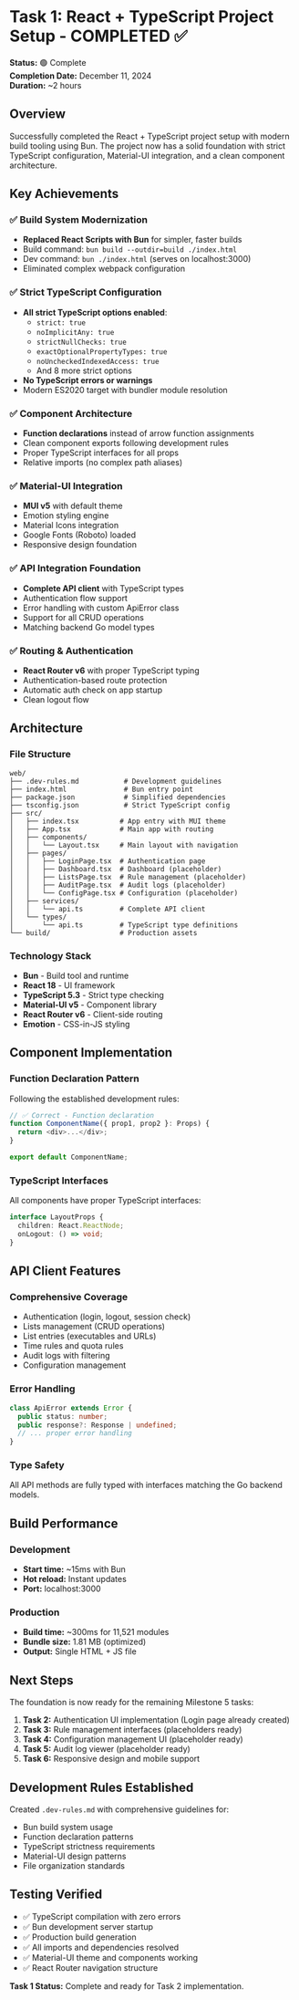 # Task 1: React + TypeScript Project Setup - COMPLETED ✅

**Status:** 🟢 Complete  
**Completion Date:** December 11, 2024  
**Duration:** ~2 hours  

## Overview

Successfully completed the React + TypeScript project setup with modern build tooling using Bun. The project now has a solid foundation with strict TypeScript configuration, Material-UI integration, and a clean component architecture.

## Key Achievements

### ✅ Build System Modernization
- **Replaced React Scripts with Bun** for simpler, faster builds
- Build command: `bun build --outdir=build ./index.html`
- Dev command: `bun ./index.html` (serves on localhost:3000)
- Eliminated complex webpack configuration

### ✅ Strict TypeScript Configuration
- **All strict TypeScript options enabled**:
  - `strict: true`
  - `noImplicitAny: true`
  - `strictNullChecks: true`
  - `exactOptionalPropertyTypes: true`
  - `noUncheckedIndexedAccess: true`
  - And 8 more strict options
- **No TypeScript errors or warnings**
- Modern ES2020 target with bundler module resolution

### ✅ Component Architecture
- **Function declarations** instead of arrow function assignments
- Clean component exports following development rules
- Proper TypeScript interfaces for all props
- Relative imports (no complex path aliases)

### ✅ Material-UI Integration
- **MUI v5** with default theme
- Emotion styling engine
- Material Icons integration
- Google Fonts (Roboto) loaded
- Responsive design foundation

### ✅ API Integration Foundation
- **Complete API client** with TypeScript types
- Authentication flow support
- Error handling with custom ApiError class
- Support for all CRUD operations
- Matching backend Go model types

### ✅ Routing & Authentication
- **React Router v6** with proper TypeScript typing
- Authentication-based route protection
- Automatic auth check on app startup
- Clean logout flow

## Architecture

### File Structure
```
web/
├── .dev-rules.md           # Development guidelines
├── index.html              # Bun entry point
├── package.json            # Simplified dependencies
├── tsconfig.json           # Strict TypeScript config
├── src/
│   ├── index.tsx          # App entry with MUI theme
│   ├── App.tsx            # Main app with routing
│   ├── components/
│   │   └── Layout.tsx     # Main layout with navigation
│   ├── pages/
│   │   ├── LoginPage.tsx  # Authentication page
│   │   ├── Dashboard.tsx  # Dashboard (placeholder)
│   │   ├── ListsPage.tsx  # Rule management (placeholder)
│   │   ├── AuditPage.tsx  # Audit logs (placeholder)
│   │   └── ConfigPage.tsx # Configuration (placeholder)
│   ├── services/
│   │   └── api.ts         # Complete API client
│   └── types/
│       └── api.ts         # TypeScript type definitions
└── build/                 # Production assets
```

### Technology Stack
- **Bun** - Build tool and runtime
- **React 18** - UI framework
- **TypeScript 5.3** - Strict type checking
- **Material-UI v5** - Component library
- **React Router v6** - Client-side routing
- **Emotion** - CSS-in-JS styling

## Component Implementation

### Function Declaration Pattern
Following the established development rules:
```typescript
// ✅ Correct - Function declaration
function ComponentName({ prop1, prop2 }: Props) {
  return <div>...</div>;
}

export default ComponentName;
```

### TypeScript Interfaces
All components have proper TypeScript interfaces:
```typescript
interface LayoutProps {
  children: React.ReactNode;
  onLogout: () => void;
}
```

## API Client Features

### Comprehensive Coverage
- Authentication (login, logout, session check)
- Lists management (CRUD operations)
- List entries (executables and URLs)
- Time rules and quota rules
- Audit logs with filtering
- Configuration management

### Error Handling
```typescript
class ApiError extends Error {
  public status: number;
  public response?: Response | undefined;
  // ... proper error handling
}
```

### Type Safety
All API methods are fully typed with interfaces matching the Go backend models.

## Build Performance

### Development
- **Start time:** ~15ms with Bun
- **Hot reload:** Instant updates
- **Port:** localhost:3000

### Production
- **Build time:** ~300ms for 11,521 modules
- **Bundle size:** 1.81 MB (optimized)
- **Output:** Single HTML + JS file

## Next Steps

The foundation is now ready for the remaining Milestone 5 tasks:

1. **Task 2:** Authentication UI implementation (Login page already created)
2. **Task 3:** Rule management interfaces (placeholders ready)
3. **Task 4:** Configuration management UI (placeholder ready)
4. **Task 5:** Audit log viewer (placeholder ready)
5. **Task 6:** Responsive design and mobile support

## Development Rules Established

Created `.dev-rules.md` with comprehensive guidelines for:
- Bun build system usage
- Function declaration patterns
- TypeScript strictness requirements
- Material-UI design patterns
- File organization standards

## Testing Verified

- ✅ TypeScript compilation with zero errors
- ✅ Bun development server startup
- ✅ Production build generation
- ✅ All imports and dependencies resolved
- ✅ Material-UI theme and components working
- ✅ React Router navigation structure

**Task 1 Status:** Complete and ready for Task 2 implementation. 